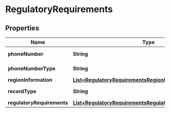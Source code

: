 

# RegulatoryRequirements


## Properties

| Name | Type | Description | Notes |
|------------ | ------------- | ------------- | -------------|
|**phoneNumber** | **String** |  |  [optional] [readonly] |
|**phoneNumberType** | **String** |  |  [optional] [readonly] |
|**regionInformation** | [**List&lt;RegulatoryRequirementsRegionInformationInner&gt;**](RegulatoryRequirementsRegionInformationInner.md) |  |  [optional] |
|**recordType** | **String** |  |  [optional] [readonly] |
|**regulatoryRequirements** | [**List&lt;RegulatoryRequirementsRegulatoryRequirementsInner&gt;**](RegulatoryRequirementsRegulatoryRequirementsInner.md) |  |  [optional] |




